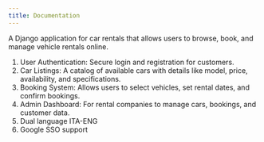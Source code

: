 ```yaml
---
title: Documentation
---
```


A Django application for car rentals that  allows users to browse, book, and manage vehicle rentals online.

1.	User Authentication: Secure login and registration for customers.
2.	Car Listings: A catalog of available cars with details like model, price, availability, and specifications.
3.	Booking System: Allows users to select vehicles, set rental dates, and confirm bookings.
4.	Admin Dashboard: For rental companies to manage cars, bookings, and customer data.
5.  Dual language ITA-ENG
6.  Google SSO support
